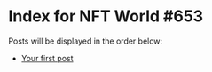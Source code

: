 # Index for NFT World #653
Posts will be displayed in the order below:

- [Your first post](./001-first.md)


